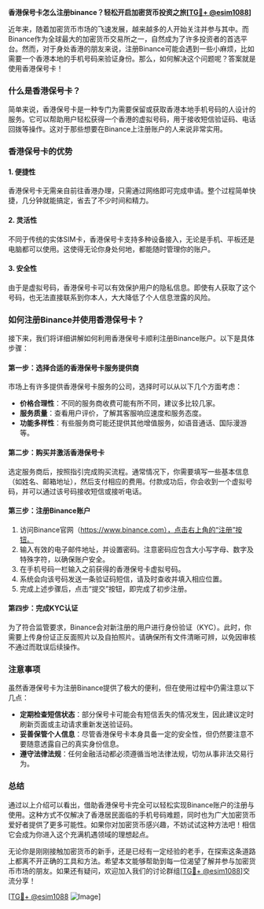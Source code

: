 **香港保号卡怎么注册binance？轻松开启加密货币投资之旅[[TG💪+ @esim1088](https://t.me/s/esim1088)]**

近年来，随着加密货币市场的飞速发展，越来越多的人开始关注并参与其中。而Binance作为全球最大的加密货币交易所之一，自然成为了许多投资者的首选平台。然而，对于身处香港的朋友来说，注册Binance可能会遇到一些小麻烦，比如需要一个香港本地的手机号码来验证身份。那么，如何解决这个问题呢？答案就是使用香港保号卡！

### 什么是香港保号卡？

简单来说，香港保号卡是一种专门为需要保留或获取香港本地手机号码的人设计的服务。它可以帮助用户轻松获得一个香港的虚拟号码，用于接收短信验证码、电话回拨等操作。这对于那些想要在Binance上注册账户的人来说非常实用。

### 香港保号卡的优势

#### 1. **便捷性**
   香港保号卡无需亲自前往香港办理，只需通过网络即可完成申请。整个过程简单快捷，几分钟就能搞定，省去了不少时间和精力。

#### 2. **灵活性**
   不同于传统的实体SIM卡，香港保号卡支持多种设备接入，无论是手机、平板还是电脑都可以使用。这使得无论你身处何地，都能随时管理你的账户。

#### 3. **安全性**
   由于是虚拟号码，香港保号卡可以有效保护用户的隐私信息。即使有人获取了这个号码，也无法直接联系到你本人，大大降低了个人信息泄露的风险。

### 如何注册Binance并使用香港保号卡？

接下来，我们将详细讲解如何利用香港保号卡顺利注册Binance账户。以下是具体步骤：

#### 第一步：选择合适的香港保号卡服务提供商
市场上有许多提供香港保号卡服务的公司，选择时可以从以下几个方面考虑：
   - **价格合理性**：不同的服务商收费可能有所不同，建议多比较几家。
   - **服务质量**：查看用户评价，了解其客服响应速度和服务态度。
   - **功能多样性**：有些服务商可能还提供其他增值服务，如语音通话、国际漫游等。

#### 第二步：购买并激活香港保号卡
选定服务商后，按照指引完成购买流程。通常情况下，你需要填写一些基本信息（如姓名、邮箱地址），然后支付相应的费用。付款成功后，你会收到一个虚拟号码，并可以通过该号码接收短信或接听电话。

#### 第三步：注册Binance账户
1. 访问Binance官网（https://www.binance.com），点击右上角的“注册”按钮。
2. 输入有效的电子邮件地址，并设置密码。注意密码应包含大小写字母、数字及特殊字符，以确保账户安全。
3. 在手机号码一栏输入之前获得的香港保号卡虚拟号码。
4. 系统会向该号码发送一条验证码短信，请及时查收并填入相应位置。
5. 完成上述步骤后，点击“提交”按钮，即完成了初步注册。

#### 第四步：完成KYC认证
为了符合监管要求，Binance会对新注册的用户进行身份验证（KYC）。此时，你需要上传身份证正反面照片以及自拍照片。请确保所有文件清晰可辨，以免因审核不通过而耽误后续操作。

### 注意事项

虽然香港保号卡为注册Binance提供了极大的便利，但在使用过程中仍需注意以下几点：

- **定期检查短信状态**：部分保号卡可能会有短信丢失的情况发生，因此建议定时刷新页面或主动请求重新发送验证码。
- **妥善保管个人信息**：尽管香港保号卡本身具备一定的安全性，但仍然要注意不要随意透露自己的真实身份信息。
- **遵守法律法规**：任何金融活动都必须遵循当地法律法规，切勿从事非法交易行为。

### 总结

通过以上介绍可以看出，借助香港保号卡完全可以轻松实现Binance账户的注册与使用。这种方式不仅解决了香港居民面临的手机号码难题，同时也为广大加密货币爱好者提供了更多可能性。如果你对加密货币感兴趣，不妨试试这种方法吧！相信它会成为你进入这个充满机遇领域的理想起点。

无论你是刚刚接触加密货币的新手，还是已经有一定经验的老手，在探索这条道路上都离不开正确的工具和方法。希望本文能够帮助到每一位渴望了解并参与加密货币市场的朋友。如果还有疑问，欢迎加入我们的讨论群组[[TG💪+ @esim1088](https://t.me/s/esim1088)]交流分享！

[[TG💪+ @esim1088](https://t.me/s/esim1088) ![Image](https://i.postimg.cc/4NQfJmqS/Snipaste-2025-05-13-00-14-12.png)]